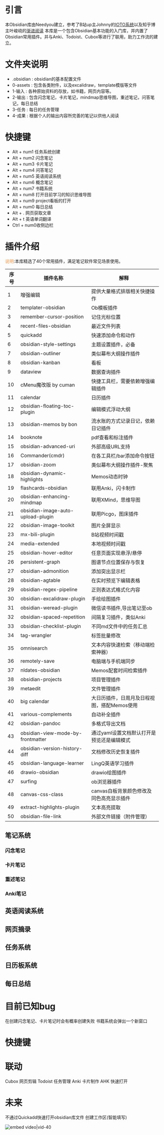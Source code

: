 # 引言
本Obsidian库由Needyou建立，参考了B站up主Johnny的[IOTO系统](https://www.bilibili.com/video/BV1Y14y1r7xJ/?spm_id_from=333.337.search-card.all.click&vd_source=8b450300cfa6415cb0312754cf65ba30)以及知乎博主叶峻峣的[渐进阅读](https://zhuanlan.zhihu.com/p/374403541) 
本库是一个包含Obsidian基本功能的入门库，并内置了Obsidian常用插件。并与Anki、Todoist、Cubox等进行了联用，助力工作流的建立。

# 文件夹说明
- .obsidian : obsidian的基本配置文件
- 0-assets : 包含各类附件，以及excalidraw，template模版等文件
- 1-输入 : 各种原始资料的存放，如书籍，网页内容等。
- 2-输出 : 包含闪念笔记，卡片笔记，mindmap思维导图，重述笔记，问答笔记，每日总结
- 3-任务 : 每日的任务管理
- 4-成果 : 根据个人的输出内容所完善的笔记以供他人阅读
# 快捷键
- Alt + num1 任务系统创建 
- Alt + num2 闪念笔记
- Alt + num3 卡片笔记
- Alt + num4 问答笔记
- Alt + num5 英语阅读系统
- Alt + num6 概念笔记
- Alt + num7 书籍系统
- Alt + num8 打开目前学习的知识思维导图
- Alt + num9 project看板的打开
- Alt + num0 每日总结
- Alt + . 网页获取文章
- Alt + t 英语单词翻译
- Ctrl + num0收侧边栏
# 插件介绍
<font color="#f79646">说明</font>:本库精选了40个常用插件，满足笔记软件常见场景使用。

| 序号 | 插件名称                          | 解释                                        |
| ---- | --------------------------------- | ------------------------------------------- |
| 1    | 增强编辑                          | 提供大量格式排版相关快捷操作                |
| 2    | templater-obsidian                | Ob模板插件                                  |
| 3    | remember-cursor-position          | 记住光标位置                                |
| 4    | recent-files-obsidian             | 最近文件列表                                |
| 5    | quickadd                          | 快速添加命令和动作                          |
| 6    | obsidian-style-settings           | 主题设置插件，必备                          |
| 7    | obsidian-outliner                 | 类似幕布大纲操作插件                        |
| 8    | obsidian-kanban                   | 看板                                        |
| 9    | dataview                          | 数据查询插件                                |
| 10   | cMenu魔改版 by cuman              | 快捷工具栏，需要依赖增强编辑插件            |
| 11   | calendar                          | 日历插件                                    |
| 12   | obsidian-floating-toc-plugin      | 编辑模式浮动大纲                            |
| 13   | obsidian-memos by bon             | 流水账的方式记录日记，依赖日记插件          
| 14   | booknote                          | pdf查看和标注插件                           |
| 15   | obsidian-advanced-uri             | 外部高级URL支持                             |
| 16   | Commander(cmdr)                   | 在各工具栏/bar添加命令按钮                  |
| 17   | obsidian-zoom                     | 类似幕布大纲操作插件-聚焦                   |
| 18   | obsidian-dynamic-highlights       | Memos动态时钟                               |
| 19   | flashcards-obsidian               | 联用Anki，闪卡制作                          |
| 20   | obsidian-enhancing-mindmap        | 联用XMind，思维导图                         |
| 21   | obsidian-image-auto-upload-plugin | 联用Picgo，图床插件                         |
| 22   | obsidian-image-toolkit            | 图片全屏显示                                |
| 23   | mx-bili-plugin                    | B站视频时间戳                               |
| 24   | media-extended                    | 本地视频时间戳                              |
| 25   | obsidian-hover-editor             | 任意页面实现悬浮/悬停                       |
| 26   | persistent-graph                  | 图谱节点位置保存与恢复                      |
| 27   | obsidian-admonition               | 添加突出显示栏                              |
| 28   | obsidian-agtable                  | 在实时预览下编辑表格                        |
| 29   | obsidian-regex-pipeline           | 正则表达式格式化内容                        |
| 30   | obsidian-excalidraw-plugin        | 手绘绘图插件                                |
| 31   | obsidian-weread-plugin            | 微信读书插件,导出笔记至ob                   |
| 32   | obsidian-spaced-repetition        | 间隔复习插件，类似Anki                      |
| 33   | obsidian-checklist-plugin         | 不同md文件中的任务汇总                      |
| 34   | tag-wrangler                      | 标签批量修改                                |
| 35   | omnisearch                        | 文本内容快速检索（移动端检索神器）          |
| 36   | remotely-save                     | 电脑端与手机端同步                          |
| 37   | nldates-obsidian                  | Memos配套时间检索插件                       |
| 38   | obsidian-projects                 | 项目管理插件                                |
| 39   | metaedit                          | 文件管理插件                                |
| 40   | big calendar                      | 大日历插件，日周月及日程视图，搭配Memos使用 
| 41   | various-complements               | 自动补全插件                                |
| 42   | obsidian-pandoc                   | 多格式导出文档                              |
| 43   | obsidian-view-mode-by-frontmatter | 通过yaml设置文档默认打开是预览还是编辑模式  |
| 44   | obsidian-version-history-diff     | 文档修改历史恢复插件                        |
| 45   | obsidian-language-learner         | LingQ英语学习插件                           |
| 46   | drawio-obsidian                   | drawio绘图插件                              |
| 47   | surfing                           | ob浏览器插件                                |
| 48   | canvas-css-class                  | canvas白板背景颜色修改及同色高亮显示插件    |
| 49   | extract-highlights-plugin         | 文本高亮提取                                |
| 50   | obsidian-file-link                | 外部文件链接（附件管理）                    |

## 笔记系统
### 闪念笔记
### 卡片笔记
### 重述笔记
### Anki笔记
## 英语阅读系统

## 网页摘录
## 任务系统
## 日历板系统
## 每日总结

# 目前已知bug
在创建闪念笔记、卡片笔记时会有概率创建失败
书籍系统会弹出一个新窗口

# 快捷键

# 联动
Cubox 网页剪辑
Todoist 任务管理
Anki 卡片制作
AHK 快速打开

# 未来
不通过Quickadd快速打开obsidian库文件
创建工作区(智能填写)


![embed video|vid-40](link)
